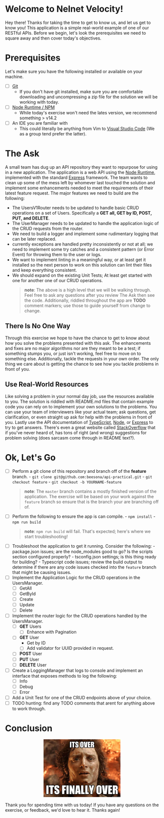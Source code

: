# Welcome to Nelnet Velocity!

Hey there! Thanks for taking the time to get to know us, and let us get to know you! This application is a simple real-world example of one of our RESTful APIs. Before we begin, let's look the prerequisites we need to square away and then cover today's objectives.

# Prerequisites
Let's make sure you have the following installed or available on your machine.

 - [ ] [Git](https://git-scm.com/book/en/v2/Getting-Started-Installing-Git)
	 - If you don't have git installed, make sure you are comfortable downloading and uncompressing a zip file for the solution we will be working with today.
 - [ ] [Node Runtime / NPM](https://docs.npmjs.com/downloading-and-installing-node-js-and-npm)
	 - While today's exercise won't need the lates version, we recommend something > v14.2
 - [ ] An IDE you are familiar with
	 - This could literally be anything from Vim to [Visual Studio Code](https://code.visualstudio.com/download) (We as a group tend prefer the latter).

# The Ask
A small team has dug up an API repository they want to repurpose for using in a new application. The application is a web API using the [Node Runtime](https://nodejs.org/en/), implemented with the standard [Express](https://expressjs.com/) framework. The team wants to clean up some of the mess left by whomever last touched the solution and implement some enhancements needed to meet the requirements of their latest feature request. The major features we need to build are the following:
- The UsersV1Router needs to be updated to handle basic CRUD operations on a set of Users. Specifically a **GET all, GET by ID, POST, PUT, and DELETE**.
- The UserManager needs to be updated to handle the application logic of the CRUD requests from the router.
- We need to build a logger and implement some rudimentary logging that can be later replaced.
- currently exceptions are handled pretty inconsistently or not at all; we need to implement some try catches and a consistent pattern (or Error Event) for throwing them to the user or logs.
- We want to implement linting in a meaningful way, or at least get it installed so the next person to work on this solution can lint their files and keep everything consistent.
- We should expand on the existing Unit Tests; At least get started with one for another one of our CRUD operations.
	> **note**: The above is a high level that we will be walking through. Feel free to ask any questions after you review The Ask then see the code. Additionally, riddled throughout the app are **TODO** comment markers; use those to guide yourself from change to change.

## There Is No One Way
Through this exercise we hope to have the chance to get to know about how you solve the problems presented with this ask. The enhancements and fixes are no major algorithms nor are they meant to be a test; if something stumps you, or just isn't working, feel free to move on to something else. Additionally, tackle the requests in your own order. The only thing we care about is getting the chance to see how you tackle problems in front of you.
## Use Real-World Resources
Like solving a problem in your normal day job, use the resources available to you. The solution is riddled with README.md files that contain example code you can rely on to implement your own solutions to the problems. You can use your team of interviewers like your actual team; ask questions, get clarification, or even straight up ask for help with the problems in front of you. Lastly use the API documentation of [TypeScript](https://www.typescriptlang.org/docs/handbook/intro.html), [Node](https://nodejs.org/dist/latest-v14.x/docs/api/), or [Express](http://expressjs.com/en/api.html) to try to get answers. There's even a great website called [StackOverflow](https://stackoverflow.com/) that if you've never heard of, has tons of right (and wrong) suggestions for problem solving (does sarcasm come through in README text?).

# Ok, Let's Go
- [ ] Perform a git clone of this repository and branch off of the **feature** branch.
		- `git clone git@github.com:beesona/api-practical.git`
		- `git checkout feature`
		- `git checkout -b YOURNAME-feature`
	> **note**: The `master` branch contains a mostly finished version of the application. The exercise will be based on your work against the `feature` branch so ensure that is the branch your are branching off of.
- [ ] Perform the following to ensure the app is can compile.
		- `npm install`
		- `npm run build`
	> **note**: `npm run build` will fail. That's expected; here's where we start troubleshooting!
- [ ] Troubleshoot the application to get it running. Consider the following:
		- package.json issues; are the node_modules good to go? Is the scripts section configured properly?
		- tsconfig.json settings; is this thing ready for building?
		- Typescript code issues; review the build output to determine if there are any code issues checked into the `feature` branch that might be causing issues.
- [ ] Implement the Application Logic for the CRUD operations in the UsersManager.
	- [ ] GetAll
	- [ ] GetById
	- [ ] Create
	- [ ] Update
	- [ ] Delete
- [ ] Implement the router logic for the CRUD operations handled by the UsersManager.
	- [ ] **GET** Users
		- [ ] Enhance with Pagination
	- [ ] **GET** User
		- Get by ID
		- [ ] Add validator for UUID provided in request.
	- [ ] **POST** User
	- [ ] **PUT** User
	- [ ] **DELETE** User
- [ ] Create a LoggingManager that logs to console and implement an interface that exposes methods to log the following:
	- [ ] Info
	- [ ] Debug
	- [ ] Error
- [ ] Add a Unit Test for one of the CRUD endpoints above of your choice.
- [ ] TODO hunting: find any TODO comments that arent for anything above to work through.

# Conclusion
<p align="center">
<img width="50%" src="https://github.com/beesona/api-practical/blob/master/assets/frodo.jpeg?raw=true" />
</p>

Thank you for spending time with us today! If you have any questions on the exercise, or feedback, we'd love to hear it. Thanks again!
